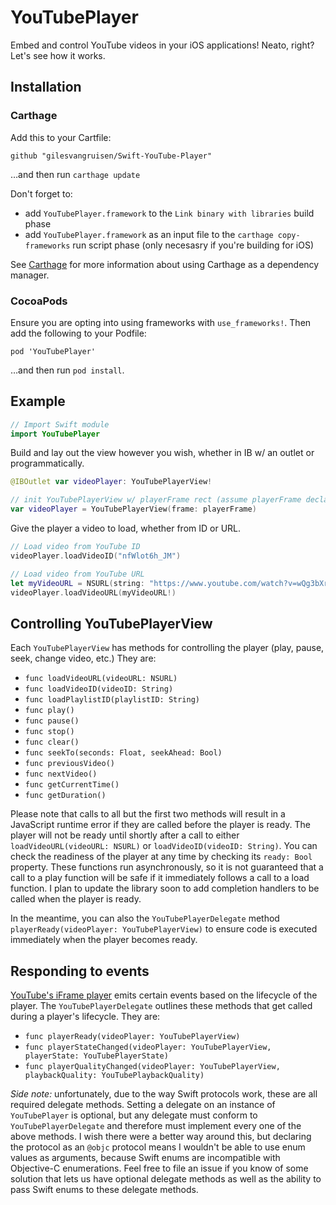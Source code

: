 # YouTubePlayer

Embed and control YouTube videos in your iOS applications! Neato, right? Let's see how it works.

## Installation

### Carthage

Add this to your Cartfile:

```
github "gilesvangruisen/Swift-YouTube-Player"
```

…and then run `carthage update`

Don't forget to:
* add `YouTubePlayer.framework` to the `Link binary with libraries` build phase
* add `YouTubePlayer.framework` as an input file to the `carthage copy-frameworks` run script phase (only necesasry if you're building for iOS)

See [Carthage](http://github.com/carthage/carthage) for more information about using Carthage as a dependency manager.

### CocoaPods

Ensure you are opting into using frameworks with `use_frameworks!`. Then add the following to your Podfile:

```
pod 'YouTubePlayer'
```

…and then run `pod install`.


## Example

```Swift
// Import Swift module
import YouTubePlayer
```

Build and lay out the view however you wish, whether in IB w/ an outlet or programmatically.
```Swift
@IBOutlet var videoPlayer: YouTubePlayerView!
```
```Swift
// init YouTubePlayerView w/ playerFrame rect (assume playerFrame declared)
var videoPlayer = YouTubePlayerView(frame: playerFrame)
```

Give the player a video to load, whether from ID or URL.
```Swift
// Load video from YouTube ID
videoPlayer.loadVideoID("nfWlot6h_JM")
```
```Swift
// Load video from YouTube URL
let myVideoURL = NSURL(string: "https://www.youtube.com/watch?v=wQg3bXrVLtg")
videoPlayer.loadVideoURL(myVideoURL!)
```

## Controlling YouTubePlayerView

Each `YouTubePlayerView` has methods for controlling the player (play, pause, seek, change video, etc.) They are:

* `func loadVideoURL(videoURL: NSURL)`
* `func loadVideoID(videoID: String)`
* `func loadPlaylistID(playlistID: String)`
* `func play()`
* `func pause()`
* `func stop()`
* `func clear()`
* `func seekTo(seconds: Float, seekAhead: Bool)`
* `func previousVideo()`
* `func nextVideo()`
* `func getCurrentTime()`
* `func getDuration()`

Please note that calls to all but the first two methods will result in a JavaScript runtime error if they are called before the player is ready. The player will not be ready until shortly after a call to either `loadVideoURL(videoURL: NSURL)` or `loadVideoID(videoID: String)`. You can check the readiness of the player at any time by checking its `ready: Bool` property. These functions run asynchronously, so it is not guaranteed that a call to a play function will be safe if it immediately follows a call to a load function. I plan to update the library soon to add completion handlers to be called when the player is ready.

In the meantime, you can also the `YouTubePlayerDelegate` method `playerReady(videoPlayer: YouTubePlayerView)` to ensure code is executed immediately when the player becomes ready.

## Responding to events

[YouTube's iFrame player](https://developers.google.com/youtube/iframe_api_reference) emits certain events based on the lifecycle of the player. The `YouTubePlayerDelegate` outlines these methods that get called during a player's lifecycle. They are:

* `func playerReady(videoPlayer: YouTubePlayerView)`
* `func playerStateChanged(videoPlayer: YouTubePlayerView, playerState: YouTubePlayerState)`
* `func playerQualityChanged(videoPlayer: YouTubePlayerView, playbackQuality: YouTubePlaybackQuality)`

*Side note:* unfortunately, due to the way Swift protocols work, these are all required delegate methods. Setting a delegate on an instance of `YouTubePlayer` is optional, but any delegate must conform to `YouTubePlayerDelegate` and therefore must implement every one of the above methods. I wish there were a better way around this, but declaring the protocol as an `@objc` protocol means I wouldn't be able to use enum values as arguments, because Swift enums are incompatible with Objective-C enumerations. Feel free to file an issue if you know of some solution that lets us have optional delegate methods as well as the ability to pass Swift enums to these delegate methods.

